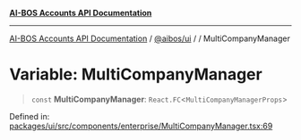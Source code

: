 [**AI-BOS Accounts API Documentation**](../../../README.md)

***

[AI-BOS Accounts API Documentation](../../../README.md) / [@aibos/ui](../README.md) / [](../README.md) / MultiCompanyManager

# Variable: MultiCompanyManager

> `const` **MultiCompanyManager**: `React.FC`\<`MultiCompanyManagerProps`\>

Defined in: [packages/ui/src/components/enterprise/MultiCompanyManager.tsx:69](https://github.com/pohlai88/accounts/blob/48103fb36d28b2b9bfb33472b6de2f719773cde9/packages/ui/src/components/enterprise/MultiCompanyManager.tsx#L69)
